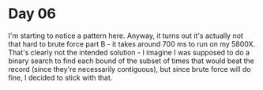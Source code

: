 # Day 06

I'm starting to notice a pattern here. Anyway, it turns out it's actually not that hard to brute force part B - it takes
around 700 ms to run on my 5800X. That's clearly not the intended solution - I imagine I was supposed to do a binary
search to find each bound of the subset of times that would beat the record (since they're necessarily contiguous), but
since brute force will do fine, I decided to stick with that.
